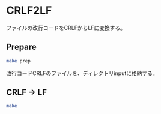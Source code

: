 # CRLF2LF

ファイルの改行コードをCRLFからLFに変換する。

## Prepare

```sh
make prep
```

改行コードCRLFのファイルを、ディレクトリinputに格納する。

## CRLF -> LF

```sh
make
```
